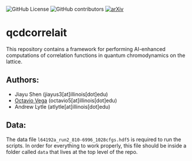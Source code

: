 ![GitHub License](https://img.shields.io/github/license/ovega14/qcdcorrelait) ![GitHub contributors](https://img.shields.io/github/contributors/ovega14/qcdcorrelait?color=%230000FF)
 [![arXiv](https://img.shields.io/badge/arXiv-2412.21147-b31b1b.svg)](https://arxiv.org/abs/2412.21147)


# qcdcorrelait
This repository contains a framework for performing AI-enhanced computations of correlation functions in quantum chromodynamics on the lattice.

## Authors:
- Jiayu Shen (jiayus3[at]illinois[dot]edu)
- [Octavio Vega](https://github.com/ovega14) (octavio5[at]illinois[dot]edu)
- Andrew Lytle (atlytle[at]illinois[dot]edu)

## Data:
The data file `l64192a_run2_810-6996_1028cfgs.hdf5` is required to run the scripts. In order for everything to work properly, this file should be inside a folder called `data` that lives at the top level of the repo.
